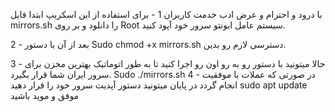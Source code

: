 با درود و احترام و عرض ادب خدمت کاربران
1 - برای استفاده از این اسکریپ ابتدا فایل mirrors.sh را دانلود و بر روی Root سیستم عامل ابونتو سرور خود آپود کنید.

2 - بعد از آن با دستور Sudo chmod +x mirrors.sh  دسترسی لازم رو بدین.

3 - حالا میتونید با دستور رو به رو اون رو اجرا کنید تا به طور اتوماتیک بهترین مخزن برای سرور ایران شما قرار بگیرد.
Sudo ./mirrors.sh
4 - در صورتی که عملات با موفقیت انجام گردد در پایان میتونید دستور آپدیت سرور خود را قرار دهید 
sudo apt update
موفق و موید باشید
